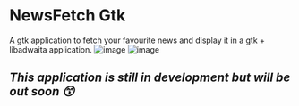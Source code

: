 # NewsFetch Gtk
A gtk application to fetch your favourite news and display it in a gtk + libadwaita application.
![image](https://github.com/Imnotndesh/newsFetchGtk/assets/103320083/8a89ba07-2c0a-4734-8086-5173e6d55d9b)
![image](https://github.com/Imnotndesh/newsFetchGtk/assets/103320083/a4e0c097-cc76-431b-9c37-2e2b228fbeff)
## *This application is still in development but will be out soon 😙*
